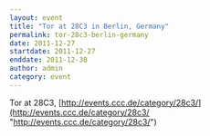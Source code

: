 ```yaml
---
layout: event
title: "Tor at 28C3 in Berlin, Germany"
permalink: tor-28c3-berlin-germany
date: 2011-12-27
startdate: 2011-12-27
enddate: 2011-12-30
author: admin
category: event
---
```


Tor at 28C3, [http://events.ccc.de/category/28c3/](http://events.ccc.de/category/28c3/ "http://events.ccc.de/category/28c3/")

